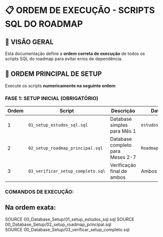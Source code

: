 # 📋 ORDEM DE EXECUÇÃO - SCRIPTS SQL DO ROADMAP

## 🎯 VISÃO GERAL
Esta documentação define a **ordem correta de execução** de todos os scripts SQL do roadmap para evitar erros de dependência.

## 🚀 ORDEM PRINCIPAL DE SETUP

Execute os scripts **numericamente na seguinte ordem**:

### **FASE 1: SETUP INICIAL (OBRIGATÓRIO)**
| Ordem | Script | Descrição | Database Alvo |
|-------|--------|-----------|---------------|
| 1 | `01_setup_estudos_sql.sql` | Database simples para Mês 1 | `estudos_sql` |
| 2 | `02_setup_roadmap_principal.sql` | Database completo para Meses 2-7 | `RoadmapEngenhariaDados` |
| 3 | `03_verificar_setup_completo.sql` | Verificação final de ambos | Ambos |

### **COMANDOS DE EXECUÇÃO:**

## Na ordem exata:
SOURCE 00_Database_Setup/01_setup_estudos_sql.sql
SOURCE 00_Database_Setup/02_setup_roadmap_principal.sql  
SOURCE 00_Database_Setup/03_verificar_setup_completo.sql